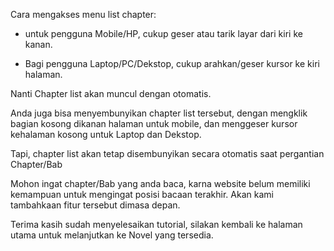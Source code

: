 
Cara mengakses menu list chapter:

* untuk pengguna Mobile/HP, cukup geser atau tarik layar dari kiri ke kanan.

* Bagi pengguna Laptop/PC/Dekstop, cukup arahkan/geser kursor ke kiri halaman.

Nanti Chapter list akan muncul dengan otomatis.

Anda juga bisa menyembunyikan chapter list tersebut, dengan mengklik bagian kosong dikanan halaman untuk mobile, dan menggeser kursor kehalaman kosong untuk Laptop dan Dekstop.

Tapi, chapter list akan tetap disembunyikan secara otomatis saat pergantian Chapter/Bab

Mohon ingat chapter/Bab yang anda baca, karna website belum memiliki kemampuan untuk mengingat posisi bacaan terakhir. Akan kami tambahkaan fitur tersebut dimasa depan.

Terima kasih sudah menyelesaikan tutorial, silakan kembali ke halaman utama untuk melanjutkan ke Novel yang tersedia.
